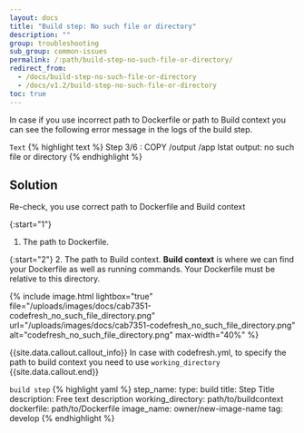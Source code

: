 ```yaml
---
layout: docs
title: "Build step: No such file or directory"
description: ""
group: troubleshooting
sub_group: common-issues
permalink: /:path/build-step-no-such-file-or-directory/
redirect_from:
  - /docs/build-step-no-such-file-or-directory
  - /docs/v1.2/build-step-no-such-file-or-directory
toc: true
---
```


In case if you use incorrect path to Dockerfile or path to Build context you can see the following error message in the logs of the build step.

  `Text`
{% highlight text %}
Step 3/6 : COPY /output /app
lstat output: no such file or directory
{% endhighlight %}

## Solution
Re-check, you use correct path to Dockerfile and Build context

{:start="1"}
1. The path to Dockerfile.

{:start="2"}
2. The path to Build context. 
**Build context** is where we can find your Dockerfile as well as running commands. Your Dockerfile must be relative to this directory.

{% include 
image.html 
lightbox="true" 
file="/uploads/images/docs/cab7351-codefresh_no_such_file_directory.png" 
url="/uploads/images/docs/cab7351-codefresh_no_such_file_directory.png"
alt="codefresh_no_such_file_directory.png" 
max-width="40%"
%}

{{site.data.callout.callout_info}}
In case with codefresh.yml, to specify the path to build context you need to use `working_directory`
{{site.data.callout.end}}

  `build step`
{% highlight yaml %}
step_name:
  type: build
  title: Step Title
  description: Free text description
  working_directory: path/to/buildcontext
  dockerfile: path/to/Dockerfile
  image_name: owner/new-image-name
  tag: develop
{% endhighlight %}
